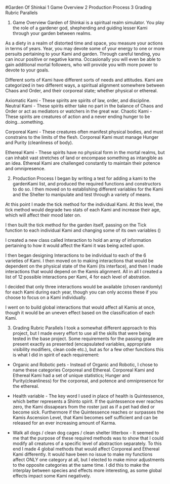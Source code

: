 #Garden Of Shinkai
1 Game Overview
2 Production Process
3 Grading Rubric Parallels

1.  Game Overview
    Garden of Shinkai is a spiritual realm simulator. You play the role of a gardener god, shepherding and guiding lesser Kami through your garden between realms.

As a diety in a realm of distorted time and space, you measure your actions in terms of years. Year, you may devote some of your energy to one or more persuits pertaining to your Kami and garden. Through careful tending, you can incur positive or negative karma. Occasionally you will even be able to gain additional mortal followers, who will provide you with more power to devote to your goals.

Different sorts of Kami have different sorts of needs and attitudes. Kami are categorized in two different ways, a spiritual alignment somewhere between Chaos and Order, and their corporeal state; whether physical or ethereal.

Axiomatic Kami - These spirits are spirits of law, order, and discipline.
Neutral Kami - These spirits either take no part in the balance of Chaos and Order or act as mediators or watchers in the great war.
Chaotic Kami - These spirits are creatures of action and a never ending hunger to be doing...something.

Corporeal Kami - These creatures often manifest physical bodies, and must constrains to the limits of the flesh. Corporeal Kami must manage Hunger and Purity (cleanliness of body).

Ethereal Kami - These spirits have no physical form in the mortal realms, but can inhabit vast stretches of land or encompase something as intangible as an idea. Ethereal Kami are challenged constantly to maintain their potence and omnipresence.

2. Production Process
   I began by writing a test for adding a kami to the gardenKami list, and produced the required functions and constructors to do so. I then moved on to establishing different variables for the Kami and the Shelter to manipulate and test through a variety of means.

At this point I made the tick method for the individual Kami. At this level, the tick method would degrade two stats of each Kami and increase their age, which will affect their mood later on.

I then built the tick method for the garden itself, passing on the Tick function to each individual Kami and changing some of its own variables ()

I created a new class called Interaction to hold an array of information pertaining to how it would affect the Kami it was being acted upon.

I then began designing Interactions to be individual to each of the 6 varieties of Kami. I then moved on to making interactions that would be dependent on the physical state of the Kami (its interface), and then I made interactions that would depend on the Kamis alignment. All in all I created a list of 12 possible interactions per Kami, 4 for each level of abstration.

I decided that only three interactions would be available (chosen randomly) for each Kami during each year, though you can only access these if you choose to focus on a Kami individually.

I went on to build global interactions that would affect all Kamis at once, though it would be an uneven effect based on the classification of each Kami.

3. Grading Rubric Parallels
   I took a somewhat different approach to this project, but I made every effort to use all the skills that were being tested in the base project. Some requirements for the passing grade are present exactly as presented (encapsulated variables, appropriate visibility modifiers, clean code etc.), but as for a few other functions this is what I did in spirit of each requirement:

- Organic and Robotic pets - Instead of Organic and Robotic, I chose to name these categories Corporeal and Ethereal. Corporeal Kami and Ethereal Kami had a set of unique statistics; Hunger and Purity(cleanliness) for the corporeal, and potence and omnipresence for the ethereal.

- Health variable - The key word I used in place of health is Quintessence, which better represents a Shinto spirit. If the quintessence ever reaches zero, the Kami dissapears from the roster just as if a pet had died or become sick. Furthermore if the Quintessence reaches or surpasses the Kamis Ascension Level, that Kami becomes self sufficient and can be released for an ever increasing amount of Karma.

- Walk all dogs / clean dog cages / clean shelter litterbox - It seemed to me that the purpose of these required methods was to show that I could modify all creatures of a specific level of abstraction separately. To this end I made 4 global methods that would affect Corporeal and Ethereal Kami differently. It would have been no issue to make my functions affect ONLY one category at all, but I elected to make minor adjustments to the opposite categories at the same time. I did this to make the interplay between species and effects more interesting, as some global effects impact some Kami negatively.
